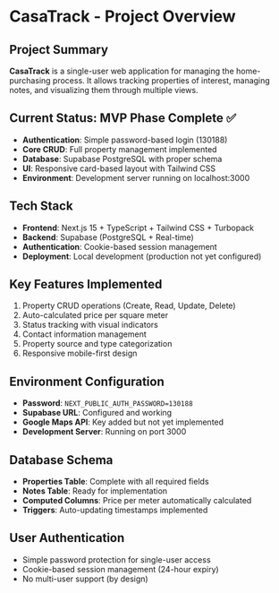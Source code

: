 # CasaTrack - Project Overview

## Project Summary
**CasaTrack** is a single-user web application for managing the home-purchasing process. It allows tracking properties of interest, managing notes, and visualizing them through multiple views.

## Current Status: MVP Phase Complete ✅
- **Authentication**: Simple password-based login (130188)
- **Core CRUD**: Full property management implemented
- **Database**: Supabase PostgreSQL with proper schema
- **UI**: Responsive card-based layout with Tailwind CSS
- **Environment**: Development server running on localhost:3000

## Tech Stack
- **Frontend**: Next.js 15 + TypeScript + Tailwind CSS + Turbopack
- **Backend**: Supabase (PostgreSQL + Real-time)
- **Authentication**: Cookie-based session management
- **Deployment**: Local development (production not yet configured)

## Key Features Implemented
1. Property CRUD operations (Create, Read, Update, Delete)
2. Auto-calculated price per square meter
3. Status tracking with visual indicators
4. Contact information management
5. Property source and type categorization
6. Responsive mobile-first design

## Environment Configuration
- **Password**: `NEXT_PUBLIC_AUTH_PASSWORD=130188`
- **Supabase URL**: Configured and working
- **Google Maps API**: Key added but not yet implemented
- **Development Server**: Running on port 3000

## Database Schema
- **Properties Table**: Complete with all required fields
- **Notes Table**: Ready for implementation
- **Computed Columns**: Price per meter automatically calculated
- **Triggers**: Auto-updating timestamps implemented

## User Authentication
- Simple password protection for single-user access
- Cookie-based session management (24-hour expiry)
- No multi-user support (by design)
